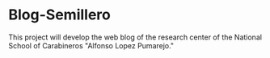 # Blog-Semillero
This project will develop the web blog of the research center of the National School of Carabineros "Alfonso Lopez Pumarejo."
